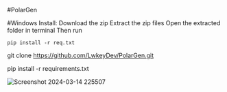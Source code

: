 #PolarGen

#Windows Install:
Download the zip
Extract the zip files
Open the extracted folder in terminal
Then run

```
pip install -r req.txt
```

git clone https://github.com/LwkeyDev/PolarGen.git



pip install -r requirements.txt

![Screenshot 2024-03-14 225507](https://github.com/LwkeyDev/PolarGen/assets/95990372/e1507e04-8529-4fa3-962e-a0955500bf65)
